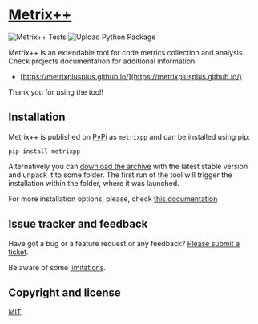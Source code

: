 # [Metrix++](https://github.com/metrixplusplus/metrixplusplus)

![Metrix++ Tests](https://github.com/metrixplusplus/metrixplusplus/workflows/Metrix++%20Tests/badge.svg)
![Upload Python Package](https://github.com/metrixplusplus/metrixplusplus/workflows/Upload%20Python%20Package/badge.svg)

Metrix++ is an extendable tool for code metrics collection and analysis.
Check projects documentation for additional information:
* [https://metrixplusplus.github.io/](https://metrixplusplus.github.io/)

Thank you for using the tool!

## Installation

Metrix++ is published on [PyPi](https://pypi.org/project/metrixpp/) as `metrixpp` and can be installed using pip:

```
pip install metrixpp
```

Alternatively you can [download the archive](https://github.com/metrixplusplus/metrixplusplus/releases)
with the latest stable version and unpack it to some folder.
The first run of the tool will trigger the installation within the folder, where it was launched.

For more installation options, please, check [this documentation](https://metrixplusplus.github.io/home.html#download_section)

## Issue tracker and feedback 
Have got a bug or a feature request or any feedback?
[Please submit a ticket](https://github.com/metrixplusplus/metrixplusplus/issues/new).

Be aware of some [limitations](https://github.com/metrixplusplus/metrixplusplus/blob/master/LIMITATIONS.md).

## Copyright and license
[MIT](https://github.com/metrixplusplus/metrixplusplus/blob/master/LICENSE)